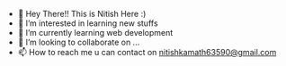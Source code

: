 - 👋 Hey There!! This is Nitish Here :)
- 👀 I’m interested in learning new stuffs
- 🌱 I’m currently learning web development
- 💞️ I’m looking to collaborate on ...
- 📫 How to reach me u can contact on  nitishkamath63590@gmail.com

<!---
Nitish-Kamath/Nitish-Kamath is a ✨ special ✨ repository because its `README.md` (this file) appears on your GitHub profile.
You can click the Preview link to take a look at your changes.
--->
